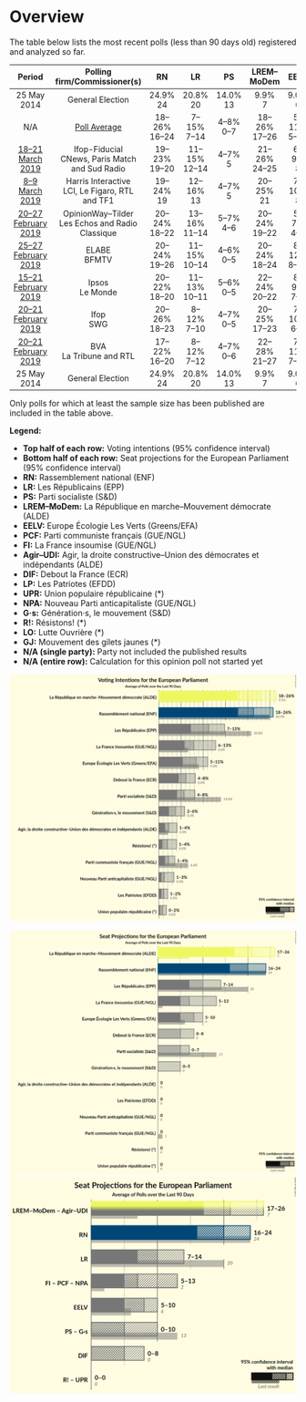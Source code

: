 # Overview

The table below lists the most recent polls (less than 90 days old) registered and analyzed so far.

| Period     | Polling firm/Commissioner(s) | RN | LR | PS | LREM–MoDem | EELV | PCF | FI | Agir–UDI | DlF | LP | UPR | NPA | G·s | R! | LO | GJ |
|:----------:|:----------------------------:|:--:|:--:|:--:|:--:|:--:|:--:|:--:|:--:|:--:|:--:|:--:|:--:|:--:|:--:|:--:|:--:|
| 25 May 2014 | General Election | 24.9% <br> 24 | 20.8% <br> 20 | 14.0% <br> 13 | 9.9% <br> 7 | 9.0% <br> 6 | 6.6% <br> 1 | 6.6% <br> 1 | 2.0% <br> 0 | 0.0% <br> 0 | 0.0% <br> 0 | 0.0% <br> 0 | 0.0% <br> 0 | 0.0% <br> 0 | 0.0% <br> 0 | 0.0% <br> 0 | 0.0% <br> 0 |
| N/A | [Poll Average](average.html) | 18–26% <br> 16–24 | 7–15% <br> 7–14 | 4–8% <br> 0–7 | 18–26% <br> 17–26 | 5–11% <br> 5–10 | 1–4% <br> 0 | 6–13% <br> 5–13 | 1–4% <br> 0 | 4–8% <br> 0–8 | 1–2% <br> 0 | 0–2% <br> 0 | 1–3% <br> 0 | 2–6% <br> 0–5 | 1–4% <br> 0 | N/A <br> N/A | N/A <br> N/A |
| [18–21 March 2019](2019-03-21-Ifop-Fiducial.html) | Ifop-Fiducial <br> CNews, Paris Match and Sud Radio | 19–23% <br> 19–20 | 11–15% <br> 12–14 | 4–7% <br> 5 | 21–26% <br> 24–25 | 6–9% <br> 8 | 1–3% <br> 0 | 7–10% <br> 7–8 | 1–3% <br> 0 | 4–6% <br> 0–5 | 0–1% <br> 0 | 1–2% <br> 0 | 0–1% <br> 0 | 3–5% <br> 0 | 1–2% <br> 0 | 1–2% <br> 0 | 4–6% <br> 0 |
| [8–9 March 2019](2019-03-09-HarrisInteractive.html) | Harris Interactive <br> LCI, Le Figaro, RTL and TF1 | 19–24% <br> 19 | 12–16% <br> 13 | 4–7% <br> 5 | 20–25% <br> 21 | 7–10% <br> 8 | 1–3% <br> 0 | 7–11% <br> 8 | 1–2% <br> 0 | 4–7% <br> 5 | 1–3% <br> 0 | 1–2% <br> 0 | 1–2% <br> 0 | 2–4% <br> 0 | 1–2% <br> 0 | 1–3% <br> 0 | N/A <br> N/A |
| [20–27 February 2019](2019-02-27-OpinionWay–Tilder.html) | OpinionWay–Tilder <br> Les Echos and Radio Classique | 20–24% <br> 18–22 | 13–16% <br> 11–14 | 5–7% <br> 4–6 | 20–24% <br> 19–22 | 5–7% <br> 4–6 | 1–3% <br> 0 | 6–8% <br> 5–7 | 1–3% <br> 0 | 4–6% <br> 0–5 | 1–2% <br> 0 | 1–2% <br> 0 | N/A <br> N/A | 3–5% <br> 0 | N/A <br> N/A | N/A <br> N/A | N/A <br> N/A |
| [25–27 February 2019](2019-02-27-ELABE.html) | ELABE <br> BFMTV | 20–24% <br> 19–26 | 11–15% <br> 10–14 | 4–6% <br> 0–5 | 20–24% <br> 18–24 | 8–12% <br> 8–11 | 2–4% <br> 0 | 7–10% <br> 6–9 | 1–3% <br> 0 | 4–7% <br> 0–6 | 1–2% <br> 0 | 1–2% <br> 0 | 1–2% <br> 0 | 2–4% <br> 0 | N/A <br> N/A | N/A <br> N/A | N/A <br> N/A |
| [15–21 February 2019](2019-02-21-Ipsos.html) | Ipsos <br> Le Monde | 20–22% <br> 18–20 | 11–13% <br> 10–11 | 5–6% <br> 0–5 | 22–24% <br> 20–22 | 8–9% <br> 7–8 | 2% <br> 0 | 8–9% <br> 7–8 | 2–3% <br> 0 | 6–7% <br> 5–6 | 1% <br> 0 | 0–1% <br> 0 | 1% <br> 0 | 5–6% <br> 0–5 | 2% <br> 0 | N/A <br> N/A | N/A <br> N/A |
| [20–21 February 2019](2019-02-21-Ifop.html) | Ifop <br> SWG | 20–26% <br> 18–23 | 8–12% <br> 7–10 | 4–7% <br> 0–5 | 20–25% <br> 17–23 | 7–10% <br> 6–9 | N/A <br> N/A | 5–8% <br> 0–7 | 3–5% <br> 0 | 5–8% <br> 4–7 | N/A <br> N/A | N/A <br> N/A | N/A <br> N/A | 3–5% <br> 0–4 | N/A <br> N/A | N/A <br> N/A | N/A <br> N/A |
| [20–21 February 2019](2019-02-21-BVA.html) | BVA <br> La Tribune and RTL | 17–22% <br> 16–20 | 8–12% <br> 7–12 | 4–7% <br> 0–6 | 22–28% <br> 21–27 | 7–11% <br> 7–11 | 1–3% <br> 0 | 6–9% <br> 5–9 | 1–3% <br> 0 | 5–8% <br> 0–7 | 1–2% <br> 0 | 0–1% <br> 0 | 1–2% <br> 0 | 2–4% <br> 0 | 1–3% <br> 0 | N/A <br> N/A | N/A <br> N/A |
| 25 May 2014 | General Election | 24.9% <br> 24 | 20.8% <br> 20 | 14.0% <br> 13 | 9.9% <br> 7 | 9.0% <br> 6 | 6.6% <br> 1 | 6.6% <br> 1 | 2.0% <br> 0 | 0.0% <br> 0 | 0.0% <br> 0 | 0.0% <br> 0 | 0.0% <br> 0 | 0.0% <br> 0 | 0.0% <br> 0 | 0.0% <br> 0 | 0.0% <br> 0 |

Only polls for which at least the sample size has been published are included in the table above.

**Legend:**
+ **Top half of each row:** Voting intentions (95% confidence interval)
+ **Bottom half of each row:** Seat projections for the European Parliament (95% confidence interval)
+ **RN:** Rassemblement national (ENF)
+ **LR:** Les Républicains (EPP)
+ **PS:** Parti socialiste (S&D)
+ **LREM–MoDem:** La République en marche–Mouvement démocrate (ALDE)
+ **EELV:** Europe Écologie Les Verts (Greens/EFA)
+ **PCF:** Parti communiste français (GUE/NGL)
+ **FI:** La France insoumise (GUE/NGL)
+ **Agir–UDI:** Agir, la droite constructive–Union des démocrates et indépendants (ALDE)
+ **DlF:** Debout la France (ECR)
+ **LP:** Les Patriotes (EFDD)
+ **UPR:** Union populaire républicaine (*)
+ **NPA:** Nouveau Parti anticapitaliste (GUE/NGL)
+ **G·s:** Génération·s, le mouvement (S&D)
+ **R!:** Résistons! (*)
+ **LO:** Lutte Ouvrière (*)
+ **GJ:** Mouvement des gilets jaunes (*)
+ **N/A (single party):** Party not included the published results
+ **N/A (entire row):** Calculation for this opinion poll not started yet


![Graph with voting intentions not yet produced](average.png "Voting Intentions")

![Graph with seats not yet produced](average-seats.png "Seats")
![Graph with coalitions seats not yet produced](average-coalitions-seats.png "Coalitions Seats")
